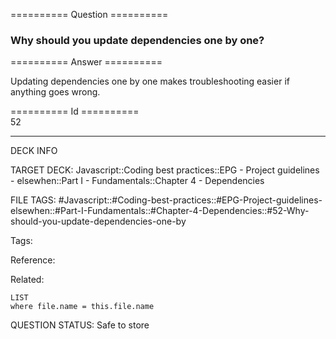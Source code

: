 ========== Question ==========  

### Why should you update dependencies one by one?  

========== Answer ==========  

Updating dependencies one by one makes troubleshooting easier if anything goes wrong.

========== Id ==========  
52

---

DECK INFO

TARGET DECK: Javascript::Coding best practices::EPG - Project guidelines - elsewhen::Part I - Fundamentals::Chapter 4 - Dependencies

FILE TAGS: #Javascript::#Coding-best-practices::#EPG-Project-guidelines-elsewhen::#Part-I-Fundamentals::#Chapter-4-Dependencies::#52-Why-should-you-update-dependencies-one-by

Tags:

Reference:

Related:

```dataview
LIST
where file.name = this.file.name
```

QUESTION STATUS: Safe to store
